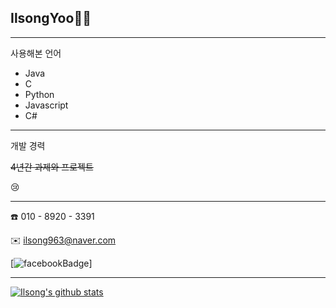 ## IlsongYoo👨‍💻

---
사용해본 언어

- Java
- C
- Python
- Javascript
- C#

---

개발 경력 


~~4년간 과제와 프로젝트~~

:cry:


---


:phone: 010 - 8920 - 3391

:envelope: ilsong963@naver.com

[![facebookBadge](https://img.shields.io/badge/facebook-1877f2?style=flat-square&logo=facebook&logoColor=white&link=https://www.facebook.com/profile.php?id=100001592185339)]

---
[![Ilsong's github stats](https://github-readme-stats.vercel.app/api?username=ilsong963)](https://github.com/anuraghazra/github-readme-stats)

